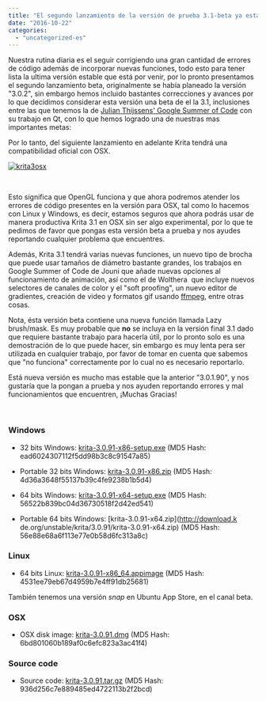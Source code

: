 ```yaml
---
title: "El segundo lanzamiento de la versión de prueba 3.1-beta ya está disponible"
date: "2016-10-22"
categories: 
  - "uncategorized-es"
---
```


Nuestra rutina diaria es el seguir corrigiendo una gran cantidad de errores de código además de incorporar nuevas funciones, todo esto para tener lista la ultima versión estable que está por venir, por lo pronto presentamos el segundo lanzamiento beta, originalmente se había planeado la versión "3.0.2", sin embargo hemos incluido bastantes correcciones y avances por lo que decidimos considerar esta versión una beta de el la 3.1, inclusiones entre las que tenemos la de [Julian Thijssens' Google Summer of Code](https://codereview.qt-project.org/#/c/166202) con su trabajo en Qt, con lo que hemos logrado una de nuestras mas importantes metas:

Por lo tanto, del siguiente lanzamiento en adelante Krita tendrá una compatibilidad oficial con OSX.

[![krita3osx](/images/posts/2016/krita3osx-1024x793.jpg)](/images/posts/2016/krita3osx.jpg)

 

Esto significa que OpenGL funciona y que ahora podremos atender los errores de código presentes en la versión para OSX, tal como lo hacemos con Linux y Windows, es decir, estamos seguros que ahora podrás usar de manera productiva Krita 3.1 en OSX sin ser algo experimental, por lo que te pedimos de favor que pongas esta versión beta a prueba y nos ayudes reportando cualquier problema que encuentres.

Además, Krita 3.1 tendrá varias nuevas funciones, un nuevo tipo de brocha que puede usar tamaños de diámetro bastante grandes, los trabajos en Google Summer of Code de Jouni que añade nuevas opciones al funcionamiento de animación, así como el de Wolthera  que incluye nuevos selectores de canales de color y el "soft proofing", un nuevo editor de gradientes, creación de video y formatos gif usando [ffmpeg](http://ffmpeg.org/), entre otras cosas.

Nota, ésta versión beta contiene una nueva función llamada Lazy brush/mask. Es muy probable que **no** se incluya en la versión final 3.1 dado que requiere bastante trabajo para hacerla útil, por lo pronto solo es una demostración de lo que puede hacer, sin embargo es muy lenta pera ser utilizada en cualquier trabajo, por favor de tomar en cuenta que sabemos que "no funciona" correctamente por lo cual no es necesario reportarlo.

Está nueva versión es mucho mas estable que la anterior "3.0.1.90", y nos gustaría que la pongan a prueba y nos ayuden reportando errores y mal funcionamientos que encuentren, ¡Muchas Gracias!

 

### Windows

- 32 bits Windows: [krita-3.0.91-x86-setup.exe](http://download.kde.org/unstable/krita/3.0.91/krita-3.0.91-x86-setup.exe) (MD5 Hash: ead6024307112f5dd98b3c8c91547a85)
- Portable 32 bits Windows: [krita-3.0.91-x86.zip](http://download.kde.org/unstable/krita/3.0.91/krita-3.0.91-x86.zip) (MD5 Hash: 4d36a3648f55137b39c4fe9238b1b5d4)

- 64 bits Windows: [krita-3.0.91-x64-setup.exe](http://download.kde.org/unstable/krita/3.0.91/krita-3.0.91-x64-setup.exe) (MD5 Hash: 56522b839bc04d36730518f2d42ed541)
- Portable 64 bits Windows: [krita-3.0.91-x64.zip](http://download.k de.org/unstable/krita/3.0.91/krita-3.0.91-x64.zip) (MD5 Hash: 56e88e68a6f113e77e0b58d6fc313a8c)

### Linux

- 64 bits Linux: [krita-3.0.91-x86_64.appimage](http://download.kde.org/unstable/krita/3.0.91/krita-3.0.91-x86_64.appimage) (MD5 Hash: 4531ee79eb67d4959b7e4ff91db25681)

También tenemos una versión _snap_ en Ubuntu App Store, en el canal beta.

### OSX

- OSX disk image: [krita-3.0.91.dmg](http://download.kde.org/unstable/krita/3.0.91/krita-3.0.91.dmg) (MD5 Hash: 6bd801060b189af0c6efc823a3ac41f4)

### Source code

- Source code: [krita-3.0.91.tar.gz](http://download.kde.org/unstable/krita/3.0.91/krita-3.0.91.tar.gz) (MD5 Hash: 936d256c7e889485ed4722113b2f2bcd)
